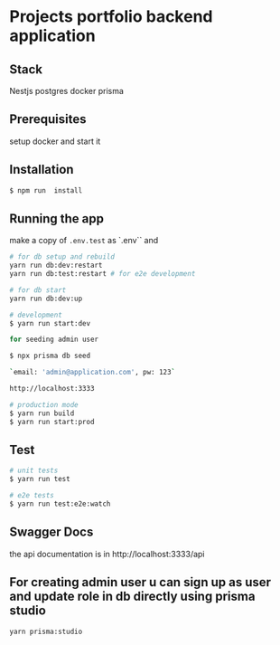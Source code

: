 # Projects portfolio backend application

## Stack

Nestjs
postgres
docker
prisma

## Prerequisites

setup docker and start it

## Installation

```bash
$ npm run  install
```

## Running the app

make a copy of `.env.test` as `.env`` and

```bash
# for db setup and rebuild
yarn run db:dev:restart
yarn run db:test:restart # for e2e development

# for db start
yarn run db:dev:up

# development
$ yarn run start:dev

for seeding admin user

$ npx prisma db seed

`email: 'admin@application.com', pw: 123`

http://localhost:3333

# production mode
$ yarn run build
$ yarn run start:prod
```

## Test

```bash
# unit tests
$ yarn run test

# e2e tests
$ yarn run test:e2e:watch

```

## Swagger Docs

the api documentation is in http://localhost:3333/api

## For creating admin user u can sign up as user and update role in db directly using prisma studio

`yarn prisma:studio`
